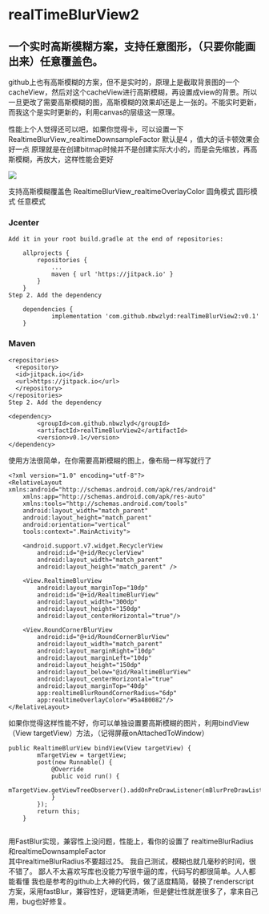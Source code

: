 # realTimeBlurView2
## 一个实时高斯模糊方案，支持任意图形，（只要你能画出来）任意覆盖色。

github上也有高斯模糊的方案，但不是实时的，原理上是截取背景图的一个cacheView，然后对这个cacheView进行高斯模糊，再设置成view的背景。所以一旦更改了需要高斯模糊的图，高斯模糊的效果却还是上一张的。不能实时更新，而我这个是实时更新的，利用canvas的层级这一原理。

性能上个人觉得还可以吧，如果你觉得卡，可以设置一下RealtimeBlurView_realtimeDownsampleFactor 默认是4 ，值大的话卡顿效果会好一点
原理就是在创建bitmap时候并不是创建实际大小的，而是会先缩放，再高斯模糊，再放大，这样性能会更好


![](https://github.com/nbwzlyd/realTimeBlurView2/blob/master/app/gifs/touch.gif)

支持高斯模糊覆盖色 RealtimeBlurView_realtimeOverlayColor
圆角模式
圆形模式 任意模式

### Jcenter
```
Add it in your root build.gradle at the end of repositories:

	allprojects {
		repositories {
			...
			maven { url 'https://jitpack.io' }
		}
	}
Step 2. Add the dependency

	dependencies {
	        implementation 'com.github.nbwzlyd:realTimeBlurView2:v0.1'
	}

```
### Maven
```
<repositories>
  <repository>
  <id>jitpack.io</id>
  <url>https://jitpack.io</url>
  </repository>
</repositories>
Step 2. Add the dependency

<dependency>
	    <groupId>com.github.nbwzlyd</groupId>
	    <artifactId>realTimeBlurView2</artifactId>
	    <version>v0.1</version>
</dependency>
```


使用方法很简单，在你需要高斯模糊的图上，像布局一样写就行了
```
<?xml version="1.0" encoding="utf-8"?>
<RelativeLayout xmlns:android="http://schemas.android.com/apk/res/android"
    xmlns:app="http://schemas.android.com/apk/res-auto"
    xmlns:tools="http://schemas.android.com/tools"
    android:layout_width="match_parent"
    android:layout_height="match_parent"
    android:orientation="vertical"
    tools:context=".MainActivity">

    <android.support.v7.widget.RecyclerView
        android:id="@+id/RecyclerView"
        android:layout_width="match_parent"
        android:layout_height="match_parent" />

    <View.RealtimeBlurView
        android:layout_marginTop="10dp"
        android:id="@+id/RealtimeBlurView"
        android:layout_width="300dp"
        android:layout_height="150dp"
        android:layout_centerHorizontal="true"/>

    <View.RoundCornerBlurView
        android:id="@+id/RoundCornerBlurView"
        android:layout_width="match_parent"
        android:layout_marginRight="10dp"
        android:layout_marginLeft="10dp"
        android:layout_height="150dp"
        android:layout_below="@id/RealtimeBlurView"
        android:layout_centerHorizontal="true"
        android:layout_marginTop="40dp"
        app:realtimeBlurRoundCornerRadius="6dp"
        app:realtimeOverlayColor="#5a4B0082"/>
</RelativeLayout>
```
如果你觉得这样性能不好，你可以单独设置要高斯模糊的图片，利用bindView（View targetView）方法，（记得屏蔽onAttachedToWindow）
```
public RealtimeBlurView bindView(View targetView) {
        mTargetView = targetView;
        post(new Runnable() {
            @Override
            public void run() {
                mTargetView.getViewTreeObserver().addOnPreDrawListener(mBlurPreDrawListener);
            }
        });
        return this;
    }
    
 ```  
   
用FastBlur实现，兼容性上没问题，性能上，看你的设置了 realtimeBlurRadius  和realtimeDownsampleFactor  
其中realtimeBlurRadius不要超过25。
我自己测试，模糊也就几毫秒的时间，很不错了。
    鄙人不太喜欢写库也没能力写很牛逼的库，代码写的都很简单。人人都能看懂
我也是参考的github上大神的代码，做了适度精简，替换了renderscript方案，采用fastBlur，兼容性好，逻辑更清晰，但是健壮性就差很多了，拿来自己用，bug也好修复。
